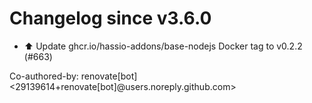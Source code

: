 # Changelog since v3.6.0
- ⬆️ Update ghcr.io/hassio-addons/base-nodejs Docker tag to v0.2.2 (#663)

Co-authored-by: renovate[bot] <29139614+renovate[bot]@users.noreply.github.com> 
